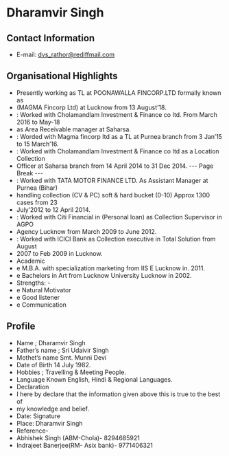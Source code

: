 # Dharamvir Singh

## Contact Information

* E-mail: dvs_rathor@rediffmail.com


## Organisational Highlights

* Presently working as TL at POONAWALLA FINCORP.LTD formally known as
* (MAGMA Fincorp Ltd) at Lucknow from 13 August’18.
* : Worked with Cholamandlam Investment & Finance co Itd. From March 2016 to May-18
* as Area Receivable manager at Saharsa.
* : Worded with Magma fincorp Itd as a TL at Purnea branch from 3 Jan’15 to 15 March’16.
* : Worked with Cholamandlam Investment & Finance co Itd as a Location Collection
* Officer at Saharsa branch from 14 April 2014 to 31 Dec 2014.
--- Page Break ---
* : Worked with TATA MOTOR FINANCE LTD. As Assistant Manager at Purnea (Bihar)
* handling collection (CV & PC) soft & hard bucket (0-10) Approx 1300 cases from 23
* July’2012 to 12 April 2014.
* : Worked with Citi Financial in (Personal loan) as Collection Supervisor in AGPO
* Agency Lucknow from March 2009 to June 2012.
* : Worked with ICICI Bank as Collection executive in Total Solution from August
* 2007 to Feb 2009 in Lucknow.
* Academic
* e M.B.A. with specialization marketing from IIS E Lucknow in. 2011.
* e Bachelors in Art from Lucknow University Lucknow in 2002.
* Strengths: -
* e Natural Motivator
* e Good listener
* e Communication


## Profile

* Name ; Dharamvir Singh
* Father’s name ; Sri Udaivir Singh
* Mothet’s name Smt. Munni Devi
* Date of Birth 14 July 1982.
* Hobbies ; Travelling & Meeting People.
* Language Known English, Hindi & Regional Languages.
* Declaration
* I here by declare that the information given above this is true to the best of
* my knowledge and belief.
* Date: Signature
* Place: Dharamvir Singh
* Reference-
* Abhishek Singh (ABM-Chola)- 8294685921
* Indrajeet Banerjee(RM- Asix bank)- 9771406321

